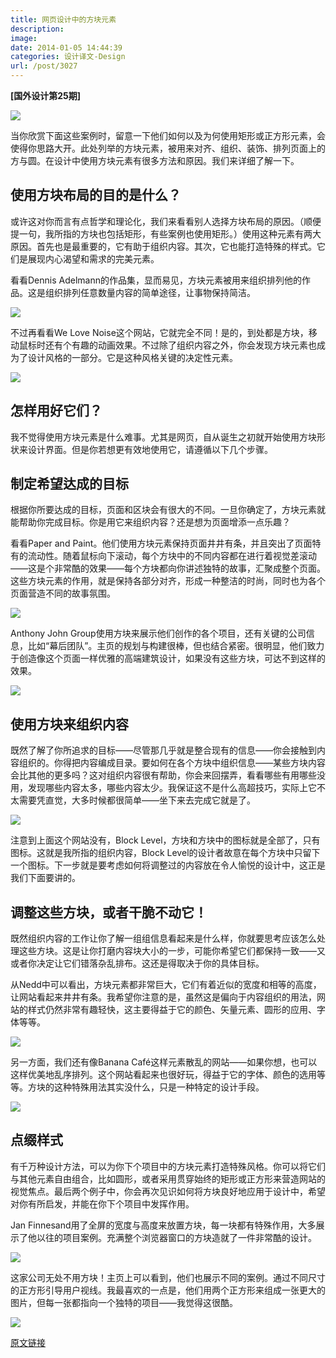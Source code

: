 ```yaml
---
title: 网页设计中的方块元素
description: 
image: 
date: 2014-01-05 14:44:39
categories: 设计译文-Design
url: /post/3027
---
```


**[国外设计第25期]**

[![](http://designmodo.com/wp-content/uploads/2013/12/44.jpg)](http://www.anthonyjohngroup.com.au/)

当你欣赏下面这些案例时，留意一下他们如何以及为何使用矩形或正方形元素，会使得你思路大开。此处列举的方块元素，被用来对齐、组织、装饰、排列页面上的方与圆。在设计中使用方块元素有很多方法和原因。我们来详细了解一下。

## 使用方块布局的目的是什么？

或许这对你而言有点哲学和理论化，我们来看看别人选择方块布局的原因。（顺便提一句，我所指的方块也包括矩形，有些案例也使用矩形。）使用这种元素有两大原因。首先也是最重要的，它有助于组织内容。其次，它也能打造特殊的样式。它们是展现内心渴望和需求的完美元素。

看看Dennis Adelmann的作品集，显而易见，方块元素被用来组织排列他的作品。这是组织排列任意数量内容的简单途径，让事物保持简洁。

[![](http://designmodo.com/wp-content/uploads/2013/12/115.jpg)](http://www.dennisadelmann.de/)

不过再看看We Love Noise这个网站，它就完全不同！是的，到处都是方块，移动鼠标时还有个有趣的动画效果。不过除了组织内容之外，你会发现方块元素也成为了设计风格的一部分。它是这种风格关键的决定性元素。

[![](http://designmodo.com/wp-content/uploads/2013/12/23.jpg)](http://www.welovenoise.com/)

## 怎样用好它们？

我不觉得使用方块元素是什么难事。尤其是网页，自从诞生之初就开始使用方块形状来设计界面。但是你若想更有效地使用它，请遵循以下几个步骤。

## 制定希望达成的目标

根据你所要达成的目标，页面和区块会有很大的不同。一旦你确定了，方块元素就能帮助你完成目标。你是用它来组织内容？还是想为页面增添一点乐趣？

看看Paper and Paint。他们使用方块元素保持页面井井有条，并且突出了页面特有的流动性。随着鼠标向下滚动，每个方块中的不同内容都在进行着视觉差滚动——这是个非常酷的效果——每个方块都向你讲述独特的故事，汇聚成整个页面。这些方块元素的作用，就是保持各部分对齐，形成一种整洁的时尚，同时也为各个页面营造不同的故事氛围。

[![](http://designmodo.com/wp-content/uploads/2013/12/33.jpg)](http://www.paperandpaint.dk/)

Anthony John Group使用方块来展示他们创作的各个项目，还有关键的公司信息，比如“幕后团队”。主页的规划与构建很棒，但也结合紧密。很明显，他们致力于创造像这个页面一样优雅的高端建筑设计，如果没有这些方块，可达不到这样的效果。

[![](http://designmodo.com/wp-content/uploads/2013/12/44.jpg)](http://www.anthonyjohngroup.com.au/)

## 使用方块来组织内容

既然了解了你所追求的目标——尽管那几乎就是整合现有的信息——你会接触到内容组织的。你得把内容编成目录。要如何在各个方块中组织信息——某些方块内容会比其他的更多吗？这对组织内容很有帮助，你会来回摆弄，看看哪些有用哪些没用，发现哪些内容太多，哪些内容太少。我保证这不是什么高超技巧，实际上它不太需要凭直觉，大多时候都很简单——坐下来去完成它就是了。

[![](http://designmodo.com/wp-content/uploads/2013/12/54.jpg)](http://www.blocklevel.nl/)

注意到上面这个网站没有，Block Level，方块和方块中的图标就是全部了，只有图标。这就是我所指的组织内容，Block Level的设计者故意在每个方块中只留下一个图标。下一步就是要考虑如何将调整过的内容放在令人愉悦的设计中，这正是我们下面要讲的。

## 调整这些方块，或者干脆不动它！

既然组织内容的工作让你了解一组组信息看起来是什么样，你就要思考应该怎么处理这些方块。这是让你打磨内容块大小的一步，可能你希望它们都保持一致——又或者你决定让它们错落杂乱排布。这还是得取决于你的具体目标。

从Nedd中可以看出，方块元素都非常巨大，它们有着近似的宽度和相等的高度，让网站看起来井井有条。我希望你注意的是，虽然这是偏向于内容组织的用法，网站的样式仍然非常有趣轻快，这主要得益于它的颜色、矢量元素、圆形的应用、字体等等。

[![](http://designmodo.com/wp-content/uploads/2013/12/64.jpg)](http://nedd.me/)

另一方面，我们还有像Banana Café这样元素散乱的网站——如果你想，也可以这样优美地乱序排列。这个网站看起来也很好玩，得益于它的字体、颜色的选用等等。方块的这种特殊用法其实没什么，只是一种特定的设计手段。

[![](http://designmodo.com/wp-content/uploads/2013/12/73.jpg)](http://bananacafe.com.br/)

## 点缀样式

有千万种设计方法，可以为你下个项目中的方块元素打造特殊风格。你可以将它们与其他元素自由组合，比如圆形，或者采用贯穿始终的矩形或正方形来营造网站的视觉焦点。最后两个例子中，你会再次见识如何将方块良好地应用于设计中，希望对你有所启发，并能在你下个项目中发挥作用。

Jan Finnesand用了全屏的宽度与高度来放置方块，每一块都有特殊作用，大多展示了他以往的项目案例。充满整个浏览器窗口的方块造就了一件非常酷的设计。

[![](http://designmodo.com/wp-content/uploads/2013/12/83.jpg)](http://janfinnesand.com/)

这家公司无处不用方块！主页上可以看到，他们也展示不同的案例。通过不同尺寸的正方形引导用户视线。我最喜欢的一点是，他们用两个正方形来组成一张更大的图片，但每一张都指向一个独特的项目——我觉得这很酷。

[![](http://designmodo.com/wp-content/uploads/2013/12/93.jpg)](http://thenewdesignproject.com/)

[原文链接](http://designmodo.com/square-blocks-design/)